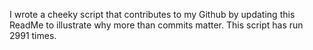 I wrote a cheeky script that contributes to my Github by updating this ReadMe to illustrate why more than commits matter. This script has run 2991 times.